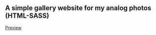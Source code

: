 ##  A simple gallery website for my analog photos (HTML-SASS)
<a href="https://kemaltekinnn.github.io/Archive/"> Preview </a>
